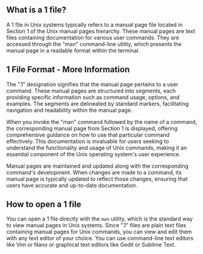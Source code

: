 ## What is a 1 file?

A 1 file in Unix systems typically refers to a manual page file located in Section 1 of the Unix manual pages hierarchy. These manual pages are text files containing documentation for various user commands. They are accessed through the "man" command-line utility, which presents the manual page in a readable format within the terminal.

## 1 File Format - More Information

The ".1" designation signifies that the manual page pertains to a user command. These manual pages are structured into segments, each providing specific information such as command usage, options, and examples. The segments are delineated by standard markers, facilitating navigation and readability within the manual page.

When you invoke the "man" command followed by the name of a command, the corresponding manual page from Section 1 is displayed, offering comprehensive guidance on how to use that particular command effectively. This documentation is invaluable for users seeking to understand the functionality and usage of Unix commands, making it an essential component of the Unix operating system's user experience.

Manual pages are maintained and updated along with the corresponding command's development. When changes are made to a command, its manual page is typically updated to reflect those changes, ensuring that users have accurate and up-to-date documentation.

## How to open a 1 file

You can open a 1 file directly with the `man` utility, which is the standard way to view manual pages in Unix systems. Since ".1" files are plain text files containing manual pages for Unix commands, you can view and edit them with any text editor of your choice. You can use command-line text editors like Vim or Nano or graphical text editors like Gedit or Sublime Text.
